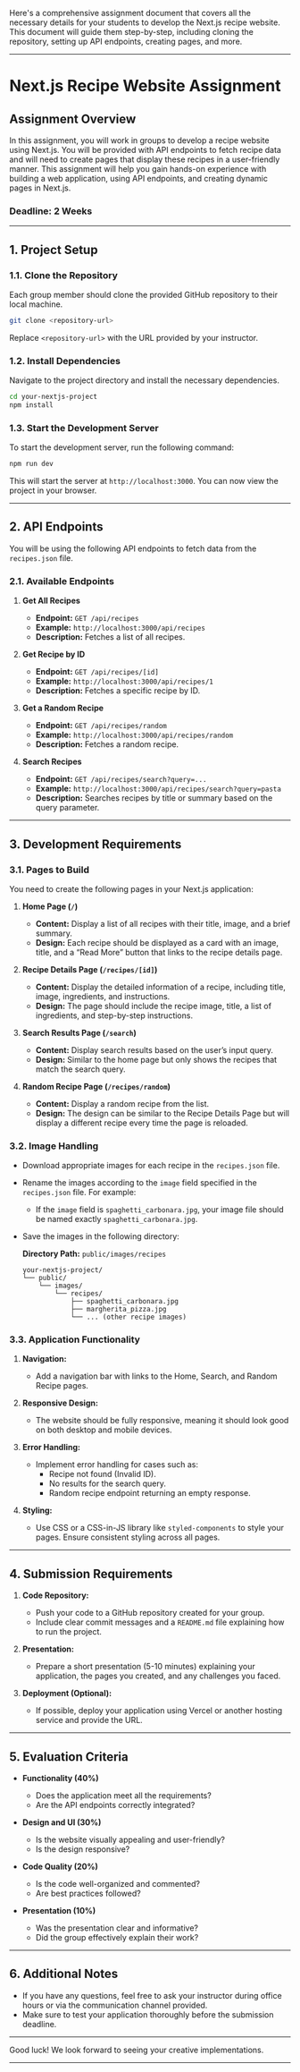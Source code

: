 Here's a comprehensive assignment document that covers all the necessary details for your students to develop the Next.js recipe website. This document will guide them step-by-step, including cloning the repository, setting up API endpoints, creating pages, and more.

---

# **Next.js Recipe Website Assignment**

## **Assignment Overview**

In this assignment, you will work in groups to develop a recipe website using Next.js. You will be provided with API endpoints to fetch recipe data and will need to create pages that display these recipes in a user-friendly manner. This assignment will help you gain hands-on experience with building a web application, using API endpoints, and creating dynamic pages in Next.js.

### **Deadline: 2 Weeks**

---

## **1. Project Setup**

### **1.1. Clone the Repository**

Each group member should clone the provided GitHub repository to their local machine.

```bash
git clone <repository-url>
```

Replace `<repository-url>` with the URL provided by your instructor.

### **1.2. Install Dependencies**

Navigate to the project directory and install the necessary dependencies.

```bash
cd your-nextjs-project
npm install
```

### **1.3. Start the Development Server**

To start the development server, run the following command:

```bash
npm run dev
```

This will start the server at `http://localhost:3000`. You can now view the project in your browser.

---

## **2. API Endpoints**

You will be using the following API endpoints to fetch data from the `recipes.json` file. 

### **2.1. Available Endpoints**

1. **Get All Recipes**  
   - **Endpoint:** `GET /api/recipes`
   - **Example:** `http://localhost:3000/api/recipes`
   - **Description:** Fetches a list of all recipes.

2. **Get Recipe by ID**  
   - **Endpoint:** `GET /api/recipes/[id]`
   - **Example:** `http://localhost:3000/api/recipes/1`
   - **Description:** Fetches a specific recipe by ID.

3. **Get a Random Recipe**  
   - **Endpoint:** `GET /api/recipes/random`
   - **Example:** `http://localhost:3000/api/recipes/random`
   - **Description:** Fetches a random recipe.

4. **Search Recipes**  
   - **Endpoint:** `GET /api/recipes/search?query=...`
   - **Example:** `http://localhost:3000/api/recipes/search?query=pasta`
   - **Description:** Searches recipes by title or summary based on the query parameter.

---

## **3. Development Requirements**

### **3.1. Pages to Build**

You need to create the following pages in your Next.js application:

1. **Home Page (`/`)**
   - **Content:** Display a list of all recipes with their title, image, and a brief summary.
   - **Design:** Each recipe should be displayed as a card with an image, title, and a “Read More” button that links to the recipe details page.

2. **Recipe Details Page (`/recipes/[id]`)**
   - **Content:** Display the detailed information of a recipe, including title, image, ingredients, and instructions.
   - **Design:** The page should include the recipe image, title, a list of ingredients, and step-by-step instructions.

3. **Search Results Page (`/search`)**
   - **Content:** Display search results based on the user’s input query.
   - **Design:** Similar to the home page but only shows the recipes that match the search query.

4. **Random Recipe Page (`/recipes/random`)**
   - **Content:** Display a random recipe from the list.
   - **Design:** The design can be similar to the Recipe Details Page but will display a different recipe every time the page is reloaded.

### **3.2. Image Handling**

- Download appropriate images for each recipe in the `recipes.json` file.
- Rename the images according to the `image` field specified in the `recipes.json` file. For example:
  - If the `image` field is `spaghetti_carbonara.jpg`, your image file should be named exactly `spaghetti_carbonara.jpg`.
- Save the images in the following directory:

  **Directory Path:** `public/images/recipes`

  ```
  your-nextjs-project/
  └── public/
      └── images/
          └── recipes/
              ├── spaghetti_carbonara.jpg
              ├── margherita_pizza.jpg
              └── ... (other recipe images)
  ```

### **3.3. Application Functionality**

1. **Navigation:** 
   - Add a navigation bar with links to the Home, Search, and Random Recipe pages.
   
2. **Responsive Design:**
   - The website should be fully responsive, meaning it should look good on both desktop and mobile devices.

3. **Error Handling:**
   - Implement error handling for cases such as:
     - Recipe not found (Invalid ID).
     - No results for the search query.
     - Random recipe endpoint returning an empty response.

4. **Styling:**
   - Use CSS or a CSS-in-JS library like `styled-components` to style your pages. Ensure consistent styling across all pages.

---

## **4. Submission Requirements**

1. **Code Repository:**
   - Push your code to a GitHub repository created for your group.
   - Include clear commit messages and a `README.md` file explaining how to run the project.

2. **Presentation:**
   - Prepare a short presentation (5-10 minutes) explaining your application, the pages you created, and any challenges you faced.

3. **Deployment (Optional):**
   - If possible, deploy your application using Vercel or another hosting service and provide the URL.

---

## **5. Evaluation Criteria**

- **Functionality (40%)**
  - Does the application meet all the requirements?
  - Are the API endpoints correctly integrated?

- **Design and UI (30%)**
  - Is the website visually appealing and user-friendly?
  - Is the design responsive?

- **Code Quality (20%)**
  - Is the code well-organized and commented?
  - Are best practices followed?

- **Presentation (10%)**
  - Was the presentation clear and informative?
  - Did the group effectively explain their work?

---

## **6. Additional Notes**

- If you have any questions, feel free to ask your instructor during office hours or via the communication channel provided.
- Make sure to test your application thoroughly before the submission deadline.

---

Good luck! We look forward to seeing your creative implementations.

---